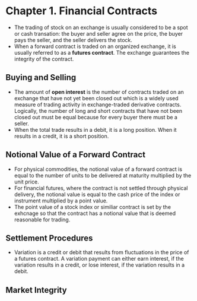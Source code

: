 # Chapter 1. Financial Contracts

- The trading of stock on an exchange is usually considered to be a spot or cash transation: the buyer and seller agree on the price, the buyer pays the seller, and the seller delivers the stock.
- When a forward contract is traded on an organized exchange, it is usually referred to as a **futures contract**. The exchange guarantees the integrity of the contract.

## Buying and Selling

- The amount of **open interest** is the number of contracts traded on an exchange that have not yet been closed out which is a widely used measure of trading activity in exchange-traded derivative contracts. Logically, the number of long and short contracts that have not been closed out must be equal because for every buyer there must be a seller.
- When the total trade results in a debit, it is a long position. When it results in a credit, it is a short position.

## Notional Value of a Forward Contract

- For physical commodities, the notional value of a forward contract is equal to the number of units to be delivered at maturity multiplied by the unit price.
- For financial futures, where the contract is not settled through physical delivery, the notional value is equal to the cash price of the index or instrument multiplied by a point value.
- The point value of a stock index or similiar contract is set by the exhcnage so that the contract has a notional value that is deemed reasonable for trading.

## Settlement Procedures

- Variation is a credit or debit that results from fluctuations in the price of a futures contract. A variation payment can either earn interest, if the variation results in a credit, or lose interest, if the variation results in a debit.

## Market Integrity
